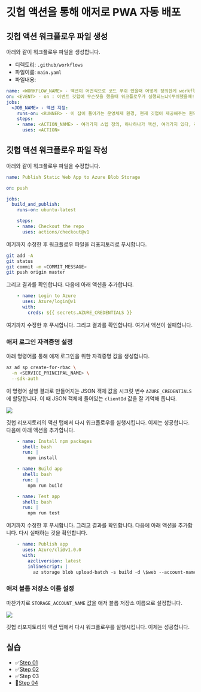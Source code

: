 # 깃헙 액션을 통해 애저로 PWA 자동 배포 #

## 깃헙 액션 워크플로우 파일 생성 ##

아래와 같이 워크플로우 파일을 생성합니다.

* 디렉토리: `.github/workflows`
* 파일이름: `main.yaml`
* 파일내용:

```yaml
name: <WORKFLOW_NAME> - 액션이 어떤식으로 코드 푸쉬 했을때 어떻게 정의한게 workflow
on: <EVENT> - on : 이벤트 깃헙에 무슨짓을 했을때 워크플로우가 실행되느냐(푸쉬했을때!, 내가 풀리퀘 날릴때!, 코멘트!, 돌아가게한다 등등)
jobs:
  <JOB_NAME> - 액션 지정:
    runs-on: <RUNNER> - 이 잡이 돌아가는 운영체제 환경, 현재 깃헙이 제공해주는 윈도우, 맥 , 리눅스 셋중에 하나 선택 또는 내가 맘대로 운영체제 정의 셀포스 러너 만들 수 있다.
    steps:
    - name: <ACTION_NAME> - 여러가지 스텝 정의, 하나하나가 액션, 여러가지 있다, 리포지토리 체크아웃, 애저에 로그인, npm빌드를 돌려라 등등 액션 정의, 다섯가지 개념
      uses: <ACTION>
```


## 깃헙 액션 워크플로우 파일 작성 ##

아래와 같이 워크플로우 파일을 수정합니다.

```yaml
name: Publish Static Web App to Azure Blob Storage

on: push

jobs:
  build_and_publish:
    runs-on: ubuntu-latest

    steps:
    - name: Checkout the repo
      uses: actions/checkout@v1
```

여기까지 수정한 후 워크플로우 파일을 리포지토리로 푸시합니다.

```bash
git add -A
git status
git commit -m <COMMIT_MESSAGE>
git push origin master
```

그리고 결과를 확인합니다. 다음에 아래 액션을 추가합니다.

```yaml
    - name: Login to Azure
      uses: Azure/login@v1
      with:
        creds: ${{ secrets.AZURE_CREDENTIALS }}
```

여기까지 수정한 후 푸시합니다. 그리고 결과를 확인합니다. 여기서 액션이 실패합니다.


### 애저 로그인 자격증명 설정 ###

아래 명령어를 통해 애저 로그인을 위한 자격증명 값을 생성합니다.

```bash
az ad sp create-for-rbac \
  -n <SERVICE_PRINCIPAL_NAME> \
  --sdk-auth
```

이 명령어 실행 결과로 만들어지는 JSON 객체 값을 시크릿 변수 `AZURE_CREDENTIALS`에 할당합니다. 이 때 JSON 객체에 들어있는 `clientId` 값을 잘 기억해 둡니다.

![](../images/step-03-01.png)

깃헙 리포지토리의 액션 탭에서 다시 워크플로우를 실행시킵니다. 이제는 성공합니다. 다음에 아래 액션을 추가합니다.

```yaml
    - name: Install npm packages
      shell: bash
      run: |
        npm install

    - name: Build app
      shell: bash
      run: |
        npm run build

    - name: Test app
      shell: bash
      run: |
        npm run test
```

여기까지 수정한 후 푸시합니다. 그리고 결과를 확인합니다. 다음에 아래 액션을 추가합니다. 다시 실패하는 것을 확인합니다.

```yaml
    - name: Publish app
      uses: Azure/cli@v1.0.0
      with:
        azcliversion: latest
        inlineScript: |
          az storage blob upload-batch -s build -d \$web --account-name ${{ secrets.STORAGE_ACCOUNT_NAME }}
```


### 애저 블롭 저장소 이름 설정 ###

마찬가지로 `STORAGE_ACCOUNT_NAME` 값을 애저 블롭 저장소 이름으로 설정합니다.

![](../images/step-03-02.png)

깃헙 리포지토리의 액션 탭에서 다시 워크플로우를 실행시킵니다. 이제는 성공합니다.


## 실습 ##

* ✅[Step 01](step-01.md)
* ✅[Step 02](step-02.md)
* ✅Step 03
* 🔲[Step 04](step-04.md)
